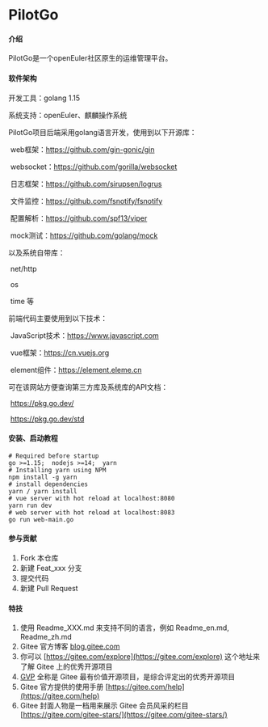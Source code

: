 # PilotGo

#### 介绍

PilotGo是一个openEuler社区原生的运维管理平台。

#### 软件架构
开发工具：golang 1.15

系统支持：openEuler、麒麟操作系统

PilotGo项目后端采用golang语言开发，使用到以下开源库：

​        web框架：https://github.com/gin-gonic/gin

​        websocket：https://github.com/gorilla/websocket

​        日志框架：https://github.com/sirupsen/logrus

​        文件监控：https://github.com/fsnotify/fsnotify

​        配置解析：https://github.com/spf13/viper

​        mock测试：https://github.com/golang/mock

以及系统自带库：

​        net/http

​        os

​        time 等

前端代码主要使用到以下技术：

​        JavaScript技术：https://www.javascript.com

​        vue框架：https://cn.vuejs.org

​        element组件：https://element.eleme.cn

可在该网站方便查询第三方库及系统库的API文档：

​        https://pkg.go.dev/

​        https://pkg.go.dev/std

#### 安装、启动教程

```
# Required before startup
go >=1.15;  nodejs >=14;  yarn
# Installing yarn using NPM
npm install -g yarn
# install dependencies
yarn / yarn install
# vue server with hot reload at localhost:8080
yarn run dev
# web server with hot reload at localhost:8083
go run web-main.go
```

#### 参与贡献

1.  Fork 本仓库
2.  新建 Feat_xxx 分支
3.  提交代码
4.  新建 Pull Request


#### 特技

1.  使用 Readme\_XXX.md 来支持不同的语言，例如 Readme\_en.md, Readme\_zh.md
2.  Gitee 官方博客 [blog.gitee.com](https://blog.gitee.com)
3.  你可以 [https://gitee.com/explore](https://gitee.com/explore) 这个地址来了解 Gitee 上的优秀开源项目
4.  [GVP](https://gitee.com/gvp) 全称是 Gitee 最有价值开源项目，是综合评定出的优秀开源项目
5.  Gitee 官方提供的使用手册 [https://gitee.com/help](https://gitee.com/help)
6.  Gitee 封面人物是一档用来展示 Gitee 会员风采的栏目 [https://gitee.com/gitee-stars/](https://gitee.com/gitee-stars/)
